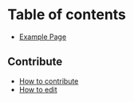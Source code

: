# Table of contents

* [Example Page](README.md)

## Contribute

* [How to contribute](contribute/how-to-contribute.md)
* [How to edit](contribute/how-to-edit.md)

